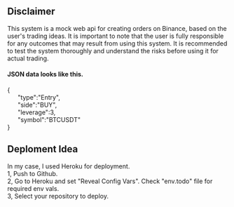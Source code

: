 ## Disclaimer
This system is a mock web api for creating orders on Binance, based on the user's trading ideas. It is important to note that the user is fully responsible for any outcomes that may result from using this system. It is recommended to test the system thoroughly and understand the risks before using it for actual trading. 

#### JSON data looks like this.    
  
{   
&nbsp;&nbsp;&nbsp;&nbsp;&nbsp;&nbsp;"type":"Entry",  
&nbsp;&nbsp;&nbsp;&nbsp;&nbsp;&nbsp;"side":"BUY",   
&nbsp;&nbsp;&nbsp;&nbsp;&nbsp;&nbsp;"leverage":3,  
&nbsp;&nbsp;&nbsp;&nbsp;&nbsp;&nbsp;"symbol":"BTCUSDT"  
}   
  
## Deploment Idea 
In my case, I used Heroku for deployment.  
1, Push to Github.  
2, Go to Heroku and set "Reveal Config Vars". Check "env.todo" file for required env vals.   
3, Select your repository to deploy.   

 

